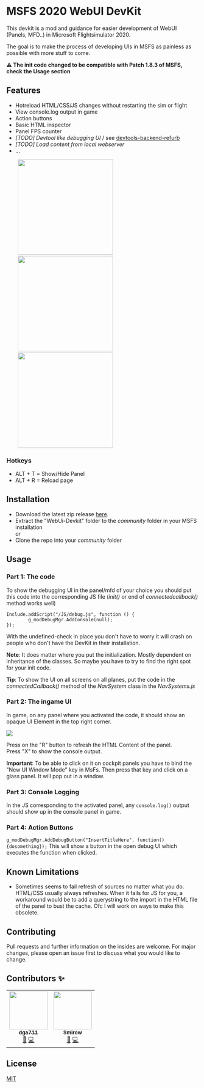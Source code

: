 # MSFS 2020 WebUI DevKit

This devkit is a mod and guidance for easier development of WebUI (Panels, MFD..) in Microsoft Flightsimulator 2020.

The goal is to make the process of developing UIs in MSFS as painless as possible with more stuff to come.

**⚠️ The init code changed to be compatible with Patch 1.8.3 of MSFS, check the Usage section**

## Features
* Hotreload HTML/CSS/JS changes without restarting the sim or flight
* View console.log output in game
* Action buttons
* Basic HTML inspector
* Panel FPS counter
* _[TODO] Devtool like debugging UI_ / see [devtools-backend-refurb](https://github.com/dga711/devtools-backend-refurb)
* _[TODO] Load content from local webserver_
* ...

<img src="https://i.imgur.com/9P2kHUF.png" width="250" style="margin-left:30px">&nbsp;&nbsp;&nbsp;<img src="https://i.imgur.com/V2Dl6bs.png" width="250" style="margin-left:30px"></img>&nbsp;&nbsp;&nbsp;<img src="https://i.imgur.com/WjMBj63.png" width="250" style="margin-left:30px">

### Hotkeys
* ALT + T = Show/Hide Panel
* ALT + R = Reload page

## Installation

* Download the latest zip release [here](https://github.com/dga711/msfs-webui-devkit/releases).
* Extract the "WebUi-Devkit" folder to the _community_ folder in your MSFS installation  
_or_  
* Clone the repo into your _community_ folder


## Usage

### Part 1: The code

To show the debugging UI in the panel/mfd of your choice you should put this code into the corresponding JS file (_init()_ or end of _connectedcallback()_ method works well)
```        
Include.addScript("/JS/debug.js", function () {
        g_modDebugMgr.AddConsole(null);
});
```
With the undefined-check in place you don't have to worry it will crash on people who don't have the DevKit in their installation.

**Note**: It does matter where you put the initialization. Mostly dependent on inheritance of the classes. So maybe you have to try to find the right spot for your init code.

**Tip**: To show the UI on all screens on all planes, put the code in the _connectedCallback()_ method of the _NavSystem_ class in the _NavSystems.js_

### Part 2: The ingame UI
In game, on any panel where you activated the code, it should show an opaque UI Element in the top right corner.

![](https://i.imgur.com/gw90Lmk.png)

Press on the "R" button to refresh the HTML Content of the panel.  
Press "X" to show the console output.

**Important**: To be able to click on it on cockpit panels you have to bind the "New UI Window Mode" key in MsFs. Then press that key and click on a glass panel. It will pop out in a window.

### Part 3: Console Logging
In the JS corresponding to the activated panel, any `console.log()` output should show up in the console panel in game.

### Part 4: Action Buttons
```g_modDebugMgr.AddDebugButton("InsertTitleHere", function() {dosomething});```
This will show a button in the open debug UI which executes the function when clicked.


## Known Limitations

* Sometimes seems to fail refresh of sources no matter what you do.   
HTML/CSS usually always refreshes. When it fails for JS for you, a workaround would be to add a querystring to the import in the HTML file of the panel to bust the cache. Ofc I will work on ways to make this obsolete.

## Contributing
Pull requests and further information on the insides are welcome. For major changes, please open an issue first to discuss what you would like to change.

## Contributors ✨

<!-- ALL-CONTRIBUTORS-LIST:START - Do not remove or modify this section -->
<!-- prettier-ignore-start -->
<!-- markdownlint-disable -->
<table>
  <tr>
    <td align="center"><a href="https://github.com/dga711"><img src="https://avatars0.githubusercontent.com/u/2995606?v=4" width="100px;" alt=""/><br /><sub><b>dga711</b></sub></a><br /><a href="#ideas-naorunaoru" title="Ideas, Planning, & Feedback">🤔</a> <a href="https://github.com/dga711/msfs-webui-devkit/commits?author=dga711" title="Code">💻</a></td>
    <td align="center"><a href="https://github.com/Smirow"><img src="https://avatars1.githubusercontent.com/u/16503412?v=4" width="100px;" alt=""/><br /><sub><b>Smirow</b></sub></a><br /><a href="https://github.com/dga711/msfs-webui-devkit/issues?q=is%3Aissue+author%3ASmirow" title="Bug reports">🐛</a> <a href="https://github.com/dga711/msfs-webui-devkit/commits?author=Smirow" title="Code">💻</a></td>
  </tr>
</table>

<!-- markdownlint-enable -->
<!-- prettier-ignore-end -->
<!-- ALL-CONTRIBUTORS-LIST:END -->

## License
[MIT](https://choosealicense.com/licenses/mit/)
